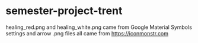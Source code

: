 # semester-project-trent

healing_red.png and healing_white.png came from Google Material Symbols
settings and arrow .png files all came from https://iconmonstr.com